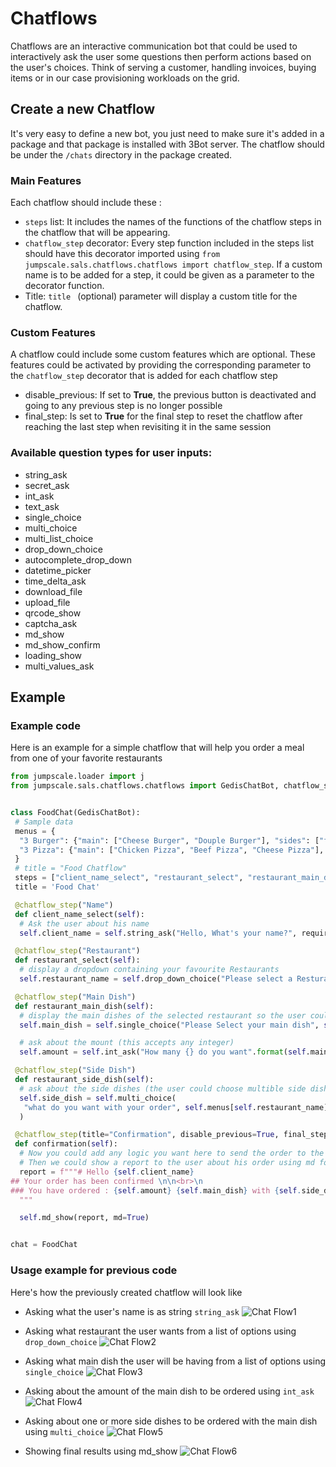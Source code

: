 # Chatflows


Chatflows are an interactive communication bot that could be used to interactively ask the user some questions then perform actions based on the user's choices. Think of serving a customer, handling invoices, buying items or in our case provisioning workloads on the grid.

## Create a new Chatflow

It's very easy to define a new bot, you just need to make sure it's added in a package and that package is installed with 3Bot server. The chatflow should be under the `/chats` directory in the package created.

### Main Features
Each chatflow should include these :
- `steps` list:
 It includes the names of the functions of the chatflow steps in the chatflow that will be appearing.
- `chatflow_step` decorator:
 Every step function included in the steps list should have this decorator imported using `from jumpscale.sals.chatflows.chatflows import chatflow_step`. If a custom name is to be added for a step, it could be given as a parameter to the decorator function.
- Title:
 `title ` (optional) parameter will display a custom title for the chatflow.

### Custom Features

A chatflow could include some custom features which are optional. These features could be activated by providing the corresponding parameter to the `chatflow_step` decorator that is added for each chatflow step

- disable_previous:
 If set to **True**, the previous button is deactivated and going to any previous step is no longer possible
- final_step:
 Is set to **True** for the final step to reset the chatflow after reaching the last step when revisiting it in the same session

### Available question types for user inputs:

- string_ask
- secret_ask
- int_ask
- text_ask
- single_choice
- multi_choice
- multi_list_choice
- drop_down_choice
- autocomplete_drop_down
- datetime_picker
- time_delta_ask
- download_file
- upload_file
- qrcode_show
- captcha_ask
- md_show
- md_show_confirm
- loading_show
- multi_values_ask


## Example

### Example code
Here is an example for a simple chatflow that will help you order a meal from one of your favorite restaurants

```python
from jumpscale.loader import j
from jumpscale.sals.chatflows.chatflows import GedisChatBot, chatflow_step


class FoodChat(GedisChatBot):
 # Sample data
 menus = {
  "3 Burger": {"main": ["Cheese Burger", "Douple Burger"], "sides": ["fries", "Onion rings"]},
  "3 Pizza": {"main": ["Chicken Pizza", "Beef Pizza", "Cheese Pizza"], "sides": ["fries", "Cheese"]},
 }
 # title = "Food Chatflow"
 steps = ["client_name_select", "restaurant_select", "restaurant_main_dish", "restaurant_side_dish", "confirmation"]
 title = 'Food Chat'

 @chatflow_step("Name")
 def client_name_select(self):
  # Ask the user about his name
  self.client_name = self.string_ask("Hello, What's your name?", required=True)

 @chatflow_step("Restaurant")
 def restaurant_select(self):
  # display a dropdown containing your favourite Restaurants
  self.restaurant_name = self.drop_down_choice("Please select a Resturant", list(self.menus.keys()))

 @chatflow_step("Main Dish")
 def restaurant_main_dish(self):
  # display the main dishes of the selected restaurant so the user could choose only one dish
  self.main_dish = self.single_choice("Please Select your main dish", self.menus[self.restaurant_name]["main"])

  # ask about the mount (this accepts any integer)
  self.amount = self.int_ask("How many {} do you want".format(self.main_dish))

 @chatflow_step("Side Dish")
 def restaurant_side_dish(self):
  # ask about the side dishes (the user could choose multible side dishes)
  self.side_dish = self.multi_choice(
   "what do you want with your order", self.menus[self.restaurant_name]["sides"]
  )

 @chatflow_step(title="Confirmation", disable_previous=True, final_step=True)
 def confirmation(self):
  # Now you could add any logic you want here to send the order to the restaurant
  # Then we could show a report to the user about his order using md format
  report = f"""# Hello {self.client_name}
## Your order has been confirmed \n\n<br>\n
### You have ordered : {self.amount} {self.main_dish} with {self.side_dish}
  """

  self.md_show(report, md=True)


chat = FoodChat

```

### Usage example for previous code
<!-- # TODO Describe chatflows more include step configurations like last step and previous-->

Here's how the previously created chatflow will look like

- Asking what the user's name is as string `string_ask`
![Chat Flow1](./img/chat1.png)

- Asking what restaurant the user wants from a list of options using `drop_down_choice`
![Chat Flow2](./img/chat2.png)

- Asking what main dish the user will be having from a list of options using `single_choice`
![Chat Flow3](./img/chat3.png)

- Asking about the amount of the main dish to be ordered using `int_ask`
![Chat Flow4](./img/chat4.png)

- Asking about one or more side dishes to be ordered with the main dish using `multi_choice`
![Chat Flow5](./img/chat5.png)

- Showing final results using md_show
![Chat Flow6](./img/chat6.png)



